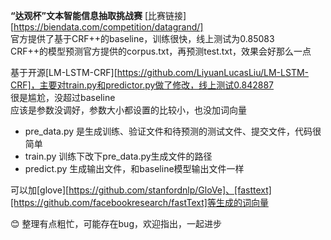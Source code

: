 **“达观杯”文本智能信息抽取挑战赛**
[比赛链接][https://biendata.com/competition/datagrand/]  
官方提供了基于CRF++的baseline，训练很快，线上测试为0.85083  
CRF++的模型预测官方提供的corpus.txt，再预测test.txt，效果会好那么一点  
  
基于开源[LM-LSTM-CRF][https://github.com/LiyuanLucasLiu/LM-LSTM-CRF]，主要对train.py和predictor.py做了修改，线上测试0.842887  
很是尴尬，没超过baseline  
应该是参数没调好，参数大小都设置的比较小，也没加词向量  
  
* pre_data.py 是生成训练、验证文件和待预测的测试文件、提交文件，代码很简单  
* train.py 训练下改下pre_data.py生成文件的路径  
* predict.py 生成输出文件，和baseline模型输出文件一样  

可以加[glove][https://github.com/stanfordnlp/GloVe]、[fasttext][https://github.com/facebookresearch/fastText]等生成的词向量  

:blush: 整理有点粗忙，可能存在bug，欢迎指出，一起进步